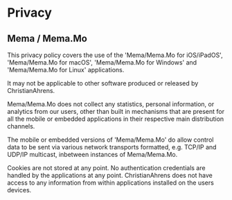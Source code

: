 # Privacy
## Mema / Mema.Mo

This privacy policy covers the use of the 'Mema/Mema.Mo for iOS/iPadOS', 'Mema/Mema.Mo for macOS', 'Mema/Mema.Mo for Windows' and 'Mema/Mema.Mo for Linux' applications.

It may not be applicable to other software produced or released by ChristianAhrens.

Mema/Mema.Mo does not collect any statistics, personal information, or analytics from our users, other than built in mechanisms that are present for all the mobile or embedded applications in their respective main distribution channels.

The mobile or embedded versions of 'Mema/Mema.Mo' do allow control data to be sent via various network transports formatted, e.g. TCP/IP and UDP/IP multicast, inbetween instances of Mema/Mema.Mo.

Cookies are not stored at any point. No authentication credentials are handled by the applications at any point. ChristianAhrens does not have access to any information from within applications installed on the users devices.